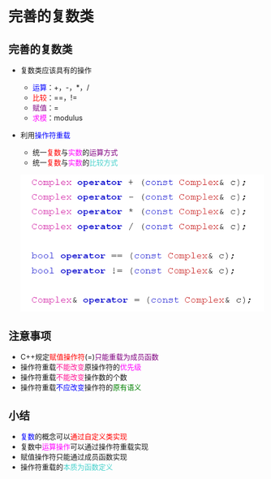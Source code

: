 # 完善的复数类
## 完善的复数类
- 复数类应该具有的操作
  - <font color=blue>运算</font>：+，-，*，/
  - <font color=red>比较</font>：==，!=
  - <font color=purple>赋值</font>：=
  - <font color=Fuchsia>求模</font>：modulus
- 利用<font color=blue>操作符重载</font>
  - 统一<font color=red>复数</font>与<font color=Fuchsia>实数</font>的<font color=purple>运算方式</font>
  - 统一<font color=red>复数</font>与<font color=Fuchsia>实数</font>的<font color=MediumTurquoise>比较方式</font>
  
  ![Alt text](image.png)

## 注意事项
- C++规定<font color=red>赋值操作符</font>(=)<font color=purple>只能重载为成员函数</font>
- 操作符重载<font color=deeppink>不能改变</font>原操作符的<font color=Fuchsia>优先级</font>
- 操作符重载<font color=deeppink>不能改变</font>操作数的个数
- 操作符重载<font color=blue>不应改变</font>操作符的<font color=green>原有语义</font>
  
## 小结
- <font color=blue>复数</font>的概念可以<font color=red>通过自定义类实现</font>
- 复数中<font color=Fuchsia>运算操作</font>可以通过操作符重载实现
- 赋值操作符只能通过成员函数实现
- 操作符重载的<font color=MediumTurquoise>本质为函数定义</font>